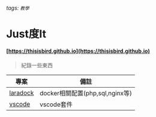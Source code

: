 ###### tags: `教學`
# Just度It

#### [https://thisisbird.github.io](https://thisisbird.github.io)

>紀錄一些東西

|專案|備註|
|---|---|
|[laradock](/laradock)|docker相關配置(php,sql,nginx等)|
|[vscode](/vscode)|vscode套件|


